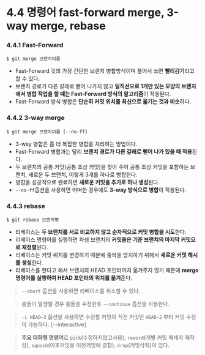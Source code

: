# 4.4 명령어 fast-forward merge, 3-way merge, rebase

### 4.4.1 Fast-Forward

    $ git merge 브랜치이름

* Fast-Forward 깃의 가장 간단한 브랜치 병합방식이며 풀어서 쓰면 **빨리감기**라고 할 수 있다. 
* 브랜치 경로가 다른 갈래로 뻗어 나가지 않고 **일직선으로 1개만 있는 모양의 브랜치에서 병합 작업을 할 때는 Fast-Forward 방식의 알고리즘**이 적용된다.
* Fast-Forward 방식 병합은 **단순히 커밋 위치를 최신으로 옮기는 것과 비슷**하다. 

### 4.4.2 3-way merge

    $ git merge 브랜치이름 [--no-ff]

* 3-way 병합은 좀 더 복잡한 병합을 처리하는 방법이다.
* Fast-Forward 병합과는 달리 **브랜치 경로가 다른 갈래로 뻗어 나가 있을 때 적용**된다.
* 두 브랜치의 공통 커밋(공통 조상 커밋)을 찾아 주어 공통 조상 커밋을 포함하는 브랜치, 새로운 두 브랜치, 이렇게 3개를 하나로 병합한다.
* 병합을 성공적으로 완료하면 **새로운 커밋을 추가로 하나 생성**된다.
* ```--no-ff```옵션을 사용하면 어떠한 경우에도 **3-way 방식으로 병합**이 적용된다.

### 4.4.3 rebase 

    $ git rebase 브랜치명 
   
* 리베이스는 **두 브랜치를 서로 비교하지 않고 순차적으로 커밋 병합을 시도**한다.
* 리베이스 명령어를 실행하면 파생 브랜치의 **커밋들은 기준 브랜치의 마지막 커밋으로 재정렬**된다.
* 리베이스는 커밋 위치를 변경하기 때문에 중복을 방지하기 위해서 **새로운 커밋 해시를 생성**한다.
* 리베이스를 한다고 해서 브랜치의 HEAD 포인터까지 옮겨주지 않기 때문에 **merge 명령어를 실행하여 HEAD 포인터의 위치를 옮겨**준다. 
> ```--abort``` 옵션을 사용하면 리베이스를 취소할 수 있다. 

> 충돌이 발생할 경우 충돌을 수정한후 ```--continue``` 옵션을 사용한다.

> ```-i HEAD~3``` 옵션을 사용하면 수정할 커밋의 직전 커밋인 ```HEAD~2``` 부터 커밋 수정이 가능하다.  [--interactive] 

> **주요 대화형 명령어**로 ```pick```(수정하지않고사용), ```reword```(개별 커밋 메세지 재작성), ```squash```(이후커밋을 이전커밋에 결합), ```drop```(커밋삭제)이 있다.
